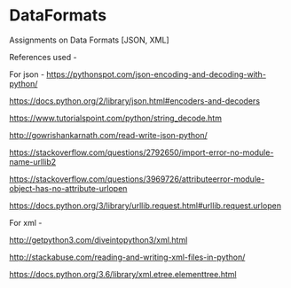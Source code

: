 # DataFormats
Assignments on Data Formats [JSON, XML]

References used -

For json -
https://pythonspot.com/json-encoding-and-decoding-with-python/

https://docs.python.org/2/library/json.html#encoders-and-decoders

https://www.tutorialspoint.com/python/string_decode.htm

http://gowrishankarnath.com/read-write-json-python/

https://stackoverflow.com/questions/2792650/import-error-no-module-name-urllib2

https://stackoverflow.com/questions/3969726/attributeerror-module-object-has-no-attribute-urlopen

https://docs.python.org/3/library/urllib.request.html#urllib.request.urlopen


For xml -

http://getpython3.com/diveintopython3/xml.html

http://stackabuse.com/reading-and-writing-xml-files-in-python/

https://docs.python.org/3.6/library/xml.etree.elementtree.html
